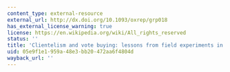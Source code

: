 ```yaml
---
content_type: external-resource
external_url: http://dx.doi.org/10.1093/oxrep/grp018
has_external_license_warning: true
license: https://en.wikipedia.org/wiki/All_rights_reserved
status: ''
title: 'Clientelism and vote buying: lessons from field experiments in African elections'
uid: 05e9f1e1-959a-48e3-bb20-472aa6f4804d
wayback_url: ''
---
```

